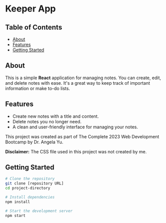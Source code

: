 # Keeper App

## Table of Contents

- [About](#about)
- [Features](#features)
- [Getting Started](#getting-started)

## About

This is a simple **React** application for managing notes. You can create, edit, and delete notes with ease. It's a great way to keep track of important information or make to-do lists.

## Features

- Create new notes with a title and content.
- Delete notes you no longer need.
- A clean and user-friendly interface for managing your notes.

 This project was created as part of The Complete 2023 Web Development Bootcamp by Dr. Angela Yu.

 **Disclaimer:** The CSS file used in this project was not created by me.


## Getting Started

   ```bash
   # Clone the repository
   git clone [repository URL]
   cd project-directory
   
   # Install dependencies
   npm install
   
   # Start the development server
   npm start
